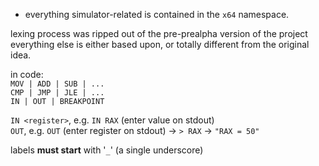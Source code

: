 - everything simulator-related is contained in the `x64` namespace.

lexing process was ripped out of the pre-prealpha version of the project
everything else is either based upon, or totally different from the original idea.
  
in code:  
`MOV | ADD | SUB | ...`  
`CMP | JMP | JLE | ...`  
`IN | OUT | BREAKPOINT`  

`IN <register>`,  e.g. `IN RAX` (enter value on stdout)  
`OUT`, e.g. `OUT` (enter register on stdout) -> `> RAX` -> `"RAX = 50"`

labels **must start** with '`_`' (a single underscore)